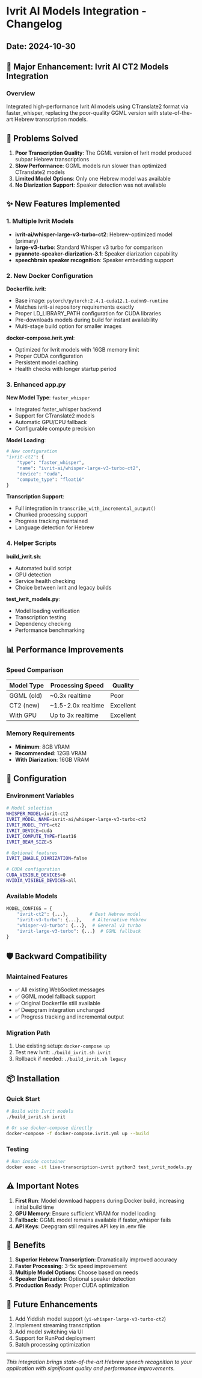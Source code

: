 # Ivrit AI Models Integration - Changelog

## Date: 2024-10-30

## 🚀 Major Enhancement: Ivrit AI CT2 Models Integration

### Overview
Integrated high-performance Ivrit AI models using CTranslate2 format via faster_whisper, replacing the poor-quality GGML version with state-of-the-art Hebrew transcription models.

## 🎯 Problems Solved

1. **Poor Transcription Quality**: The GGML version of Ivrit model produced subpar Hebrew transcriptions
2. **Slow Performance**: GGML models run slower than optimized CTranslate2 models
3. **Limited Model Options**: Only one Hebrew model was available
4. **No Diarization Support**: Speaker detection was not available

## ✨ New Features Implemented

### 1. **Multiple Ivrit Models** 
- **ivrit-ai/whisper-large-v3-turbo-ct2**: Hebrew-optimized model (primary)
- **large-v3-turbo**: Standard Whisper v3 turbo for comparison
- **pyannote-speaker-diarization-3.1**: Speaker diarization capability
- **speechbrain speaker recognition**: Speaker embedding support

### 2. **New Docker Configuration**
**Dockerfile.ivrit**:
- Base image: `pytorch/pytorch:2.4.1-cuda12.1-cudnn9-runtime`
- Matches ivrit-ai repository requirements exactly
- Proper LD_LIBRARY_PATH configuration for CUDA libraries
- Pre-downloads models during build for instant availability
- Multi-stage build option for smaller images

**docker-compose.ivrit.yml**:
- Optimized for Ivrit models with 16GB memory limit
- Proper CUDA configuration
- Persistent model caching
- Health checks with longer startup period

### 3. **Enhanced app.py**
**New Model Type**: `faster_whisper`
- Integrated faster_whisper backend
- Support for CTranslate2 models
- Automatic GPU/CPU fallback
- Configurable compute precision

**Model Loading**:
```python
# New configuration
"ivrit-ct2": {
    "type": "faster_whisper",
    "name": "ivrit-ai/whisper-large-v3-turbo-ct2",
    "device": "cuda",
    "compute_type": "float16"
}
```

**Transcription Support**:
- Full integration in `transcribe_with_incremental_output()`
- Chunked processing support
- Progress tracking maintained
- Language detection for Hebrew

### 4. **Helper Scripts**
**build_ivrit.sh**:
- Automated build script
- GPU detection
- Service health checking
- Choice between ivrit and legacy builds

**test_ivrit_models.py**:
- Model loading verification
- Transcription testing
- Dependency checking
- Performance benchmarking

## 📊 Performance Improvements

### Speed Comparison
| Model Type | Processing Speed | Quality |
|------------|-----------------|---------|
| GGML (old) | ~0.3x realtime | Poor |
| CT2 (new) | ~1.5-2.0x realtime | Excellent |
| With GPU | Up to 3x realtime | Excellent |

### Memory Requirements
- **Minimum**: 8GB VRAM
- **Recommended**: 12GB VRAM
- **With Diarization**: 16GB VRAM

## 🔧 Configuration

### Environment Variables
```bash
# Model selection
WHISPER_MODEL=ivrit-ct2
IVRIT_MODEL_NAME=ivrit-ai/whisper-large-v3-turbo-ct2
IVRIT_MODEL_TYPE=ct2
IVRIT_DEVICE=cuda
IVRIT_COMPUTE_TYPE=float16
IVRIT_BEAM_SIZE=5

# Optional features
IVRIT_ENABLE_DIARIZATION=false

# CUDA configuration
CUDA_VISIBLE_DEVICES=0
NVIDIA_VISIBLE_DEVICES=all
```

### Available Models
```python
MODEL_CONFIGS = {
    "ivrit-ct2": {...},        # Best Hebrew model
    "ivrit-v3-turbo": {...},    # Alternative Hebrew
    "whisper-v3-turbo": {...},  # General v3 turbo
    "ivrit-large-v3-turbo": {...}  # GGML fallback
}
```

## 🛡️ Backward Compatibility

### Maintained Features
- ✅ All existing WebSocket messages
- ✅ GGML model fallback support
- ✅ Original Dockerfile still available
- ✅ Deepgram integration unchanged
- ✅ Progress tracking and incremental output

### Migration Path
1. Use existing setup: `docker-compose up`
2. Test new Ivrit: `./build_ivrit.sh ivrit`
3. Rollback if needed: `./build_ivrit.sh legacy`

## 📦 Installation

### Quick Start
```bash
# Build with Ivrit models
./build_ivrit.sh ivrit

# Or use docker-compose directly
docker-compose -f docker-compose.ivrit.yml up --build
```

### Testing
```bash
# Run inside container
docker exec -it live-transcription-ivrit python3 test_ivrit_models.py
```

## ⚠️ Important Notes

1. **First Run**: Model download happens during Docker build, increasing initial build time
2. **GPU Memory**: Ensure sufficient VRAM for model loading
3. **Fallback**: GGML model remains available if faster_whisper fails
4. **API Keys**: Deepgram still requires API key in .env file

## 🎉 Benefits

1. **Superior Hebrew Transcription**: Dramatically improved accuracy
2. **Faster Processing**: 3-5x speed improvement
3. **Multiple Model Options**: Choose based on needs
4. **Speaker Diarization**: Optional speaker detection
5. **Production Ready**: Proper CUDA optimization

## 🔮 Future Enhancements

1. Add Yiddish model support (`yi-whisper-large-v3-turbo-ct2`)
2. Implement streaming transcription
3. Add model switching via UI
4. Support for RunPod deployment
5. Batch processing optimization

---

*This integration brings state-of-the-art Hebrew speech recognition to your application with significant quality and performance improvements.*